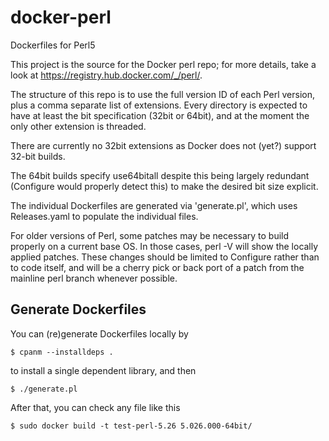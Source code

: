 docker-perl
===========

Dockerfiles for Perl5

This project is the source for the Docker perl repo; for more details, take
a look at https://registry.hub.docker.com/_/perl/.

The structure of this repo is to use the full version ID of each Perl version,
plus a comma separate list of extensions.  Every directory is expected to have
at least the bit specification (32bit or 64bit), and at the moment the only
other extension is threaded.

There are currently no 32bit extensions as Docker does not (yet?) support 32-bit
builds.

The 64bit builds specify use64bitall despite this being largely redundant
(Configure would properly detect this) to make the desired bit size explicit.

The individual Dockerfiles are generated via 'generate.pl', which uses
Releases.yaml to populate the individual files.

For older versions of Perl, some patches may be necessary to build properly on
a current base OS.  In those cases, perl -V will show the locally applied patches.
These changes should be limited to Configure rather than to code itself, and
will be a cherry pick or back port of a patch from the mainline perl branch
whenever possible.

## Generate Dockerfiles

You can (re)generate Dockerfiles locally by

	$ cpanm --installdeps .

to install a single dependent library, and then

	$ ./generate.pl
	
After that, you can check any file like this

	$ sudo docker build -t test-perl-5.26 5.026.000-64bit/
	
	
